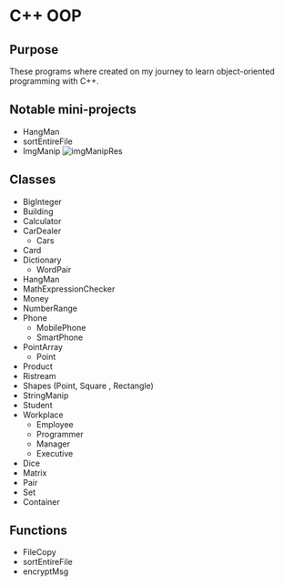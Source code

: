 # C++ OOP

## Purpose
These programs where created on my journey to learn object-oriented programming with C++.

## Notable mini-projects
* HangMan
* sortEntireFile
* ImgManip
![imgManipRes](https://imgur.com/X7SMeiN.png)

## Classes
* BigInteger
* Building
* Calculator
* CarDealer
	* Cars
* Card
* Dictionary
	* WordPair
* HangMan
* MathExpressionChecker
* Money
* NumberRange
* Phone
	* MobilePhone
	* SmartPhone
* PointArray
	* Point
* Product
* Ristream
* Shapes (Point, Square , Rectangle)
* StringManip
* Student
* Workplace
	* Employee
	* Programmer
	* Manager
	* Executive
* Dice
* Matrix
* Pair
* Set
* Container

## Functions
* FileCopy
* sortEntireFile
* encryptMsg
